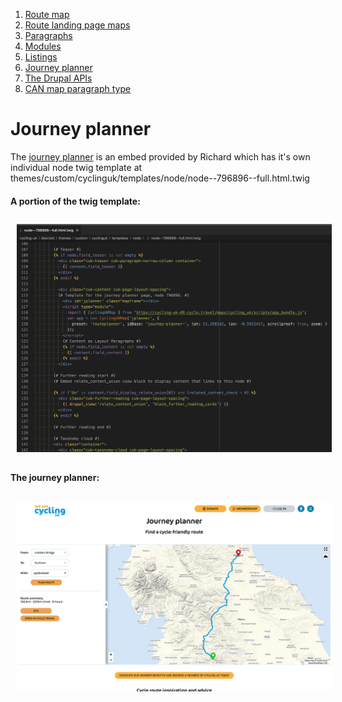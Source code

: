 1. [Route map](route-content-type.md)
2. [Route landing page maps](route-landing-page-content-type.md)
3. [Paragraphs](paragraph-embeds.md)
4. [Modules](relevant-modules.md)
5. [Listings](listing-pages.md)
6. [Journey planner](journey-planner.md)
7. [The Drupal APIs](api.md)
8. [CAN map paragraph type](can.md)

# Journey planner
The <a href="https://www.cyclinguk.org/journey-planner" target="_blank">journey planner</a> is an embed provided by Richard which has it's own individual node twig template at themes/custom/cyclinguk/templates/node/node--796896--full.html.twig

#### A portion of the twig template:
<img src="assets/map-doc-journey-planner-twig.png" alt="journey planner twig" style="padding: 10px;"/>

#### The journey planner:
<img src="assets/map-doc-journey-planner.png" alt="journey planner" style="padding: 10px;"/>
